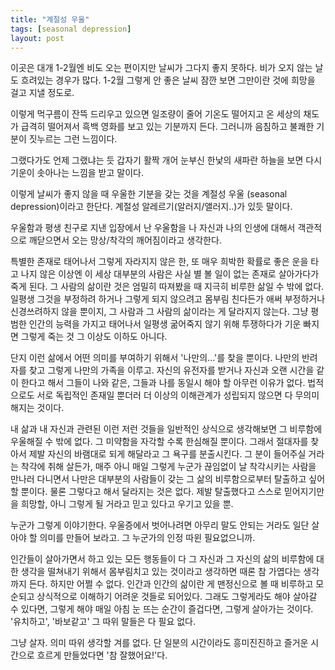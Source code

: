 ```yaml
---
title: "계절성 우울"
tags: [seasonal depression]
layout: post
---
```


이곳은 대개 1-2월엔 비도 오는 편이지만 날씨가 그다지 좋지 못하다. 비가 오지 않는 날도 흐려있는 경우가 많다. 1-2월 그렇게 안 좋은 날씨 잠깐 보면 그만이란 것에 희망을 걸고 지낼 정도로. 

이렇게 먹구름이 잔뜩 드리우고 있으면 일조량이 줄어 기온도 떨어지고 온 세상의 채도가 급격히 떨어져서 흑백 영화를 보고 있는 기분까지 든다. 그러니까 음침하고 불쾌한 기분이 짓누르는 그런 느낌이다. 

그랬다가도 언제 그랬냐는 듯 갑자기 활짝 개어 눈부신 한낯의 새파란 하늘을 보면 다시 기운이 솟아나는 느낌을 받고 말이다.

이렇게 날씨가 좋지 않을 때 우울한 기분을 갖는 것을 계절성 우울 (seasonal depression)이라고 한단다. 계절성 알레르기(알러지/앨러지..)가 있듯 말이다. 

우울함과 평생 친구로 지낸 입장에서 난 우울함을 나 자신과 나의 인생에 대해서 객관적으로 깨닫으면서 오는 망상/착각의 깨어짐이라고 생각한다.

특별한 존재로 태어나서 그렇게 자라지지 않은 한, 또 매우 희박한 확률로 좋은 운을 타고 나지 않은 이상엔 이 세상 대부분의 사람은 사실 별 볼 일이 없는 존재로 살아가다가 죽게 된다. 그 사람의 삶이란 것은 엄밀히 따져봤을 때 지극히 비루한 삶일 수 밖에 없다. 일평생 그것을 부정하려 하거나 그렇게 되지 않으려고 몸부림 친다든가 애써 부정하거나 신경쓰려하지 않을 뿐이지, 그 사람과 그 사람의 삶이라는 게 달라지지 않는다. 그냥 평범한 인간의 능력을 가지고 태어나서 일평생 굶어죽지 않기 위해 투쟁하다가 기운 빠지면 그렇게 죽는 것 그 이상도 이하도 아니다. 

단지 이런 삶에서 어떤 의미를 부여하기 위해서 '나만의...'를 찾을 뿐이다. 나만의 반려자를 찾고 그렇게 나만의 가족을 이루고. 자신의 유전자를 받거나 자신과 오랜 시간을 같이 한다고 해서 그들이 나와 같은, 그들과 나를 동일시 해야 할 아무런 이유가 없다. 법적으로도 서로 독립적인 존재일 뿐더러 더 이상의 이해관계가 성립되지 않으면 다 무의미해지는 것이다. 

내 삶과 내 자신과 관련된 이런 저런 것들을 일반적인 상식으로 생각해보면 그 비루함에 우울해질 수 밖에 없다. 그 미약함을 자각할 수록 한심해질 뿐이다. 그래서 절대자를 찾아서 제발 자신의 바램대로 되게 해달라고 그 욕구를 분출시킨다. 그 분이 들어주실 거라는 착각에 취해 살든가, 매주 아니 매일 그렇게 누군가 끊임없이 날 착각시키는 사람을 만나러 다니면서 나만은 대부분의 사람들이 갖는 그 삶의 비루함으로부터 탈출하고 싶어할 뿐이다. 물론 그렇다고 해서 달라지는 것은 없다. 제발 탈출했다고 스스로 믿어지기만을 희망할, 아니 그렇게 될 거라고 믿고 있다고 우기고 있을 뿐.

누군가 그렇게 이야기한다. 우울증에서 벗어나려면 아무리 말도 안되는 거라도 일단 살아야 할 의미를 만들어 보라고. 그 누군가의 인정 따윈 필요없으니까. 

인간들이 살아가면서 하고 있는 모든 행동들이 다 그 자신과 그 자신의 삶의 비루함에 대한 생각을 떨쳐내기 위해서 몸부림치고 있는 것이라고 생각하면 때론 참 가엽다는 생각까지 든다. 하지만 어쩔 수 없다. 인간과 인간의 삶이란 게 맨정신으로 볼 때 비루하고 모순되고 상식적으로 이해하기 어려운 것들로 되어있다. 그래도 그렇게라도 해야 살아갈 수 있다면, 그렇게 해야 매일 아침 눈 뜨는 순간이 즐겁다면, 그렇게 살아가는 것이다. '유치하고', '바보같고' 그 따위 말들은 다 필요 없다. 

그냥 살자. 의미 따위 생각할 겨를 없다. 단 일분의 시간이라도 흥미진진하고 즐거운 시간으로 흐르게 만들었다면 '참 잘했어요!'다. 

